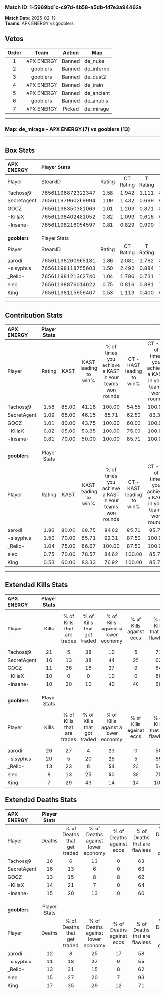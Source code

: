 ### Match ID: 1-5969bd1c-c97d-4b58-a5db-f47e3a94462a  
**Match Date**: 2025-02-19  
**Teams**: APX ENERGY vs gooblers  

## Vetos  

| Order | Team | Action | Map |
| :---: | :--: | :----: | --- |
| 1 | APX ENERGY | Banned | de_nuke |
| 2 | gooblers | Banned | de_inferno |
| 3 | gooblers | Banned | de_dust2 |
| 4 | APX ENERGY | Banned | de_train |
| 5 | APX ENERGY | Banned | de_ancient |
| 6 | gooblers | Banned | de_anubis |
| 7 | APX ENERGY | Picked | de_mirage |

---  

### **Map**: de_mirage - APX ENERGY (7) vs gooblers (13)  
---  

## Box Stats  

| **APX ENERGY** | Player Stats      |        |           |          |       |       |       |         |        |      |     |
| :- | :- | :-: | :-: | :-: | :-: | :-: | :-: | :-: | :-: | :-: | :-: |
| Player         | SteamID           | Rating | CT Rating | T Rating | KAST  |  ADR  | Kills | Assists | Deaths | K/D  | HS% |
| Tachossj9      | 76561198872322347 |  1.58  |   1.942   |  1.111   | 85.00 | 121.9 |  21   |    6    |   16   | 1.31 | 23  |
| SecretAgent    | 76561197960269994 |  1.09  |   1.432   |  0.699   | 65.00 | 85.8  |  16   |    2    |   16   | 1.00 | 37  |
| GOCZ           | 76561198350381069 |  1.01  |   1.203   |  0.871   | 80.00 | 70.0  |  11   |    3    |   13   | 0.85 | 72  |
| -KillaX        | 76561198402481052 |  0.82  |   1.099   |  0.616   | 65.00 | 65.5  |  10   |    4    |   14   | 0.71 | 50  |
| -lnsane-       | 76561198216054597 |  0.81  |   0.829   |  0.990   | 70.00 | 57.4  |  10   |    5    |   15   | 0.67 | 80  |
|                |                   |        |           |          |       |       |       |         |        |      |     |
|                |                   |        |           |          |       |       |       |         |        |      |     |
|                |                   |        |           |          |       |       |       |         |        |      |     |
| **gooblers**   | Player Stats      |        |           |          |       |       |       |         |        |      |     |
| Player         | SteamID           | Rating | CT Rating | T Rating | KAST  |  ADR  | Kills | Assists | Deaths | K/D  | HS% |
| aarodi         | 76561198260965181 |  1.86  |   2.081   |  1.762   | 80.00 | 121.5 |  26   |    5    |   12   | 2.17 | 53  |
| -sisyphus      | 76561198118755603 |  1.50  |   2.492   |  0.884   | 70.00 | 104.9 |  20   |    4    |   11   | 1.82 | 50  |
| _Relic-        | 76561198121302740 |  1.04  |   1.786   |  0.731   | 75.00 | 59.1  |  13   |    5    |   13   | 1.00 | 30  |
| elec           | 76561198876014622 |  0.75  |   0.816   |  0.881   | 70.00 | 57.0  |   8   |    9    |   15   | 0.53 | 75  |
| King           | 76561198115656407 |  0.53  |   1.113   |  0.400   | 60.00 | 47.4  |   7   |    5    |   17   | 0.41 | 57  |
---  

## Contribution Stats  

| **APX ENERGY** | Player Stats |       |                      |                                                        |                           |                                                             |                          |                                                            |
| :- | :-: | :-: | :-: | :-: | :-: | :-: | :-: | :-: |
| Player         |    Rating    | KAST  | KAST leading to win% | % of times you achieve a KAST in your teams won rounds | CT - KAST leading to win% | CT - % of times you achieve a KAST in your teams won rounds | T - KAST leading to win% | T - % of times you achieve a KAST in your teams won rounds |
| Tachossj9      |     1.58     | 85.00 |        41.18         |                         100.00                         |           54.55           |                           100.00                            |          16.67           |                           100.00                           |
| SecretAgent    |     1.09     | 65.00 |        46.15         |                         85.71                          |           62.50           |                            83.33                            |          20.00           |                           100.00                           |
| GOCZ           |     1.01     | 80.00 |        43.75         |                         100.00                         |           60.00           |                           100.00                            |          16.67           |                           100.00                           |
| -KillaX        |     0.82     | 65.00 |        53.85         |                         100.00                         |           75.00           |                           100.00                            |          20.00           |                           100.00                           |
| -lnsane-       |     0.81     | 70.00 |        50.00         |                         100.00                         |           85.71           |                           100.00                            |          14.29           |                           100.00                           |
|                |              |       |                      |                                                        |                           |                                                             |                          |                                                            |
|                |              |       |                      |                                                        |                           |                                                             |                          |                                                            |
|                |              |       |                      |                                                        |                           |                                                             |                          |                                                            |
| **gooblers**   | Player Stats |       |                      |                                                        |                           |                                                             |                          |                                                            |
| Player         |    Rating    | KAST  | KAST leading to win% | % of times you achieve a KAST in your teams won rounds | CT - KAST leading to win% | CT - % of times you achieve a KAST in your teams won rounds | T - KAST leading to win% | T - % of times you achieve a KAST in your teams won rounds |
| aarodi         |     1.86     | 80.00 |        68.75         |                         84.62                          |           85.71           |                            85.71                            |          55.56           |                           83.33                            |
| -sisyphus      |     1.50     | 70.00 |        85.71         |                         92.31                          |           87.50           |                           100.00                            |          83.33           |                           83.33                            |
| _Relic-        |     1.04     | 75.00 |        86.67         |                         100.00                         |           87.50           |                           100.00                            |          85.71           |                           100.00                           |
| elec           |     0.75     | 70.00 |        78.57         |                         84.62                          |          100.00           |                            85.71                            |          62.50           |                           83.33                            |
| King           |     0.53     | 60.00 |        83.33         |                         76.92                          |          100.00           |                            85.71                            |          66.67           |                           66.67                            |
---  

## Extended Kills Stats  

| **APX ENERGY** | Player Stats |                            |                            |                                    |                         |                              |                                 |                                       |                    |           |
| :- | :-: | :-: | :-: | :-: | :-: | :-: | :-: | :-: | :-: | :-: |
| Player         |    Kills     | % of Kills that are trades | % of Kills that got traded | % of Kills against a lower economy | % of Kills against ecos | % of Kills that are flawless | % of Kills that are close duels | % of Kills that are assisted by flash | Pistol Round Kills | AWP Kills |
| Tachossj9      |      21      |             5              |             38             |                 10                 |            5            |              71              |               10                |                   0                   |         9          |     0     |
| SecretAgent    |      16      |             13             |             38             |                 44                 |           25            |              63              |                0                |                   0                   |         1          |     1     |
| GOCZ           |      11      |             36             |             18             |                 27                 |            9            |              64              |                0                |                  18                   |         0          |     2     |
| -KillaX        |      10      |             0              |             0              |                 10                 |            0            |              80              |                0                |                   0                   |         0          |     2     |
| -lnsane-       |      10      |             20             |             10             |                 40                 |           40            |              60              |               10                |                   0                   |         0          |     1     |
|                |              |                            |                            |                                    |                         |                              |                                 |                                       |                    |           |
|                |              |                            |                            |                                    |                         |                              |                                 |                                       |                    |           |
|                |              |                            |                            |                                    |                         |                              |                                 |                                       |                    |           |
| **gooblers**   | Player Stats |                            |                            |                                    |                         |                              |                                 |                                       |                    |           |
| Player         |    Kills     | % of Kills that are trades | % of Kills that got traded | % of Kills against a lower economy | % of Kills against ecos | % of Kills that are flawless | % of Kills that are close duels | % of Kills that are assisted by flash | Pistol Round Kills | AWP Kills |
| aarodi         |      26      |             27             |             4              |                 23                 |            0            |              50              |               12                |                   8                   |         2          |     2     |
| -sisyphus      |      20      |             5              |             20             |                 25                 |            5            |              65              |               10                |                   0                   |         0          |     2     |
| _Relic-        |      13      |             23             |             8              |                 54                 |           23            |              54              |                8                |                   0                   |         1          |     0     |
| elec           |      8       |             13             |             25             |                 50                 |           38            |              75              |               13                |                   0                   |         1          |     0     |
| King           |      7       |             29             |             43             |                 14                 |           14            |             100              |                0                |                   0                   |         0          |     5     |
## Extended Deaths Stats  

| **APX ENERGY** | Player Stats |                             |                                   |                          |                               |                            |                           |               |
| :- | :-: | :-: | :-: | :-: | :-: | :-: | :-: | :-: |
| Player         |    Deaths    | % of Deaths that get traded | % of Deaths against lower economy | % of Deaths against ecos | % of Deaths that are flawless | % of Deaths that are close | % of Deaths while blinded | Deaths to AWP |
| Tachossj9      |      16      |              6              |                13                 |            0             |              63               |             0              |             0             |       2       |
| SecretAgent    |      16      |             13              |                 6                 |            0             |              63               |             6              |             0             |       0       |
| GOCZ           |      13      |             15              |                 8                 |            8             |              62               |             15             |             0             |       1       |
| -KillaX        |      14      |             21              |                 7                 |            0             |              64               |             21             |             0             |       0       |
| -lnsane-       |      15      |             20              |                13                 |            0             |              60               |             7              |            13             |       1       |
|                |              |                             |                                   |                          |                               |                            |                           |               |
|                |              |                             |                                   |                          |                               |                            |                           |               |
|                |              |                             |                                   |                          |                               |                            |                           |               |
| **gooblers**   | Player Stats |                             |                                   |                          |                               |                            |                           |               |
| Player         |    Deaths    | % of Deaths that get traded | % of Deaths against lower economy | % of Deaths against ecos | % of Deaths that are flawless | % of Deaths that are close | % of Deaths while blinded | Deaths to AWP |
| aarodi         |      12      |              8              |                25                 |            17            |              58               |             8              |             0             |       1       |
| -sisyphus      |      11      |             18              |                27                 |            9             |              55               |             0              |            18             |       1       |
| _Relic-        |      13      |             31              |                15                 |            8             |              62               |             0              |             0             |       1       |
| elec           |      15      |             27              |                20                 |            7             |              93               |             0              |             0             |       4       |
| King           |      17      |             35              |                29                 |            12            |              71               |             12             |             0             |       3       |
